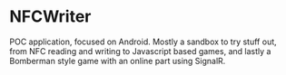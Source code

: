 # NFCWriter
POC application, focused on Android. Mostly a sandbox to try stuff out, from NFC reading and writing to Javascript based games, and lastly a Bomberman style game with an online part using SignalR.
